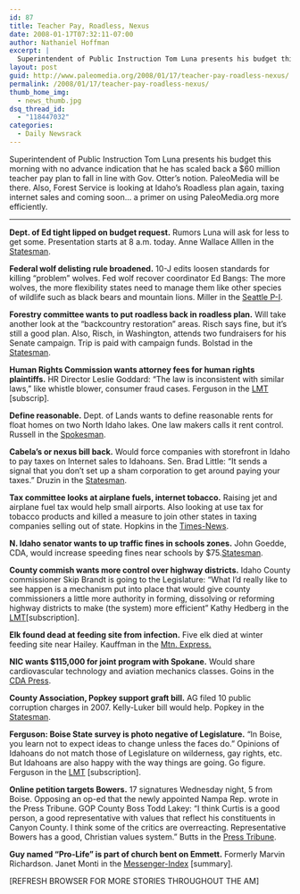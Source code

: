 ```yaml
---
id: 87
title: Teacher Pay, Roadless, Nexus
date: 2008-01-17T07:32:11-07:00
author: Nathaniel Hoffman
excerpt: |
  Superintendent of Public Instruction Tom Luna presents his budget this morning with no advance indication that he has scaled back a $60 million teacher pay plan to fall in line with Gov. Otter's notion. PaleoMedia will be there. Also, Forest Service is looking at Idaho's Roadless plan again, taxing internet sales and coming soon... a primer on using PaleoMedia.org more efficiently. [Hint, click on the headline or the "Continue reading..." button below for more...]
layout: post
guid: http://www.paleomedia.org/2008/01/17/teacher-pay-roadless-nexus/
permalink: /2008/01/17/teacher-pay-roadless-nexus/
thumb_home_img:
  - news_thumb.jpg
dsq_thread_id:
  - "118447032"
categories:
  - Daily Newsrack
---
```

Superintendent of Public Instruction Tom Luna presents his budget this morning with no advance indication that he has scaled back a $60 million teacher pay plan to fall in line with Gov. Otter&#8217;s notion. PaleoMedia will be there. Also, Forest Service is looking at Idaho&#8217;s Roadless plan again, taxing internet sales and coming soon&#8230; a primer on using PaleoMedia.org more efficiently.

* * *

**Dept. of Ed tight lipped on budget request.** Rumors Luna will ask for less to get some. Presentation starts at 8 a.m. today. Anne Wallace Alllen in the [Statesman](http://www.idahostatesman.com/newsupdates/story/267202.html).

**Federal wolf delisting rule broadened.** 10-J edits loosen standards for killing &#8220;problem&#8221; wolves. Fed wolf recover coordinator Ed Bangs: The more wolves, the more flexibility states need to manage them like other species of wildlife such as black bears and mountain lions. Miller in the [Seattle P-I](http://seattlepi.nwsource.com/local/6420ap_wst_wolf_management.html).

**Forestry committee wants to put roadless back in roadless plan.** Will take another look at the &#8220;backcountry restoration&#8221; areas. Risch says fine, but it&#8217;s still a good plan. Also, Risch, in Washington, attends two fundraisers for his Senate campaign. Trip is paid with campaign funds. Bolstad in the [Statesman](http://www.idahostatesman.com/idahopolitics/story/267194.html).

**Human Rights Commission wants attorney fees for human rights plaintiffs.** HR Director Leslie Goddard: &#8220;The law is inconsistent with similar laws,&#8221; like whistle blower, consumer fraud cases. Ferguson in the [LMT](http://www.lmtribune.com/story/northwest/13593/) [subscrip].

**Define reasonable.** Dept. of Lands wants to define reasonable rents for float homes on two North Idaho lakes. One law makers calls it rent control. Russell in the [Spokesman](http://www.spokesmanreview.com/idaho/story.asp?ID=227868&page=all).

**Cabela&#8217;s or nexus bill back.** Would force companies with storefront in Idaho to pay taxes on Internet sales to Idahoans. Sen. Brad Little: &#8220;It sends a signal that you don&#8217;t set up a sham corporation to get around paying your taxes.&#8221; Druzin in the [Statesman](http://www.idahostatesman.com/235/story/267200.html).

**Tax committee looks at airplane fuels, internet tobacco.** Raising jet and airplane fuel tax would help small airports. Also looking at use tax for tobacco products and killed a measure to join other states in taxing companies selling out of state. Hopkins in the [Times-News](http://www.magicvalley.com/articles/2008/01/17/news/local_state/128857.txt).

**N. Idaho senator wants to up traffic fines in schools zones.** John Goedde, CDA, would increase speeding fines near schools by $75.[Statesman](http://www.idahostatesman.com/newsupdates/story/267205.html). 

**County commish wants more control over highway districts.** Idaho County commissioner Skip Brandt is going to the Legislature: &#8220;What I&#8217;d really like to see happen is a mechanism put into place that would give county commissioners a little more authority in forming, dissolving or reforming highway districts to make (the system) more efficient&#8221; Kathy Hedberg in the [LMT](http://www.lmtribune.com/story/northwest/13592/)[subscription].

**Elk found dead at feeding site from infection.** Five elk died at winter feeding site near Hailey. Kauffman in the [Mtn. Express.](http://www.mtexpress.com/index2.php?ID=2005118933)

**NIC wants $115,000 for joint program with Spokane.** Would share cardiovascular technology and aviation mechanics classes. Goins in the [CDA Press](http://www.cdapress.com/articles/2008/01/17/news/news04.txt).

**County Association, Popkey support graft bill.** AG filed 10 public corruption charges in 2007. Kelly-Luker bill would help. Popkey in the [Statesman](http://www.idahostatesman.com/idahopolitics/story/267192.html).

**Ferguson: Boise State survey is photo negative of Legislature.** &#8220;In Boise, you learn not to expect ideas to change unless the faces do.&#8221; Opinions of Idahoans do not match those of Legislature on wilderness, gay rights, etc. But Idahoans are also happy with the way things are going. Go figure. Ferguson in the [LMT](http://www.lmtribune.com/story/northwest/13591/) [subscription].

**Online petition targets Bowers.** 17 signatures Wednesday night, 5 from Boise. Opposing an op-ed that the newly appointed Nampa Rep. wrote in the Press Tribune. GOP County Boss Todd Lakey: “I think Curtis is a good person, a good representative with values that reflect his constituents in Canyon County. I think some of the critics are overreacting. Representative Bowers has a good, Christian values system.” Butts in the [Press Tribune](http://www.idahopress.com/?id=3169).

**Guy named &#8220;Pro-Life&#8221; is part of church bent on Emmett.** Formerly Marvin Richardson. Janet Monti in the [Messenger-Index](http://www.messenger-index.com/?id=516) [summary].

[REFRESH BROWSER FOR MORE STORIES THROUGHOUT THE AM]